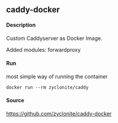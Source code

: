 ## caddy-docker

#### Description

Custom Caddyserver as Docker Image.

Added modules: forwardproxy

#### Run

most simple way of running the container

    docker run --rm zyclonite/caddy

#### Source

https://github.com/zyclonite/caddy-docker
